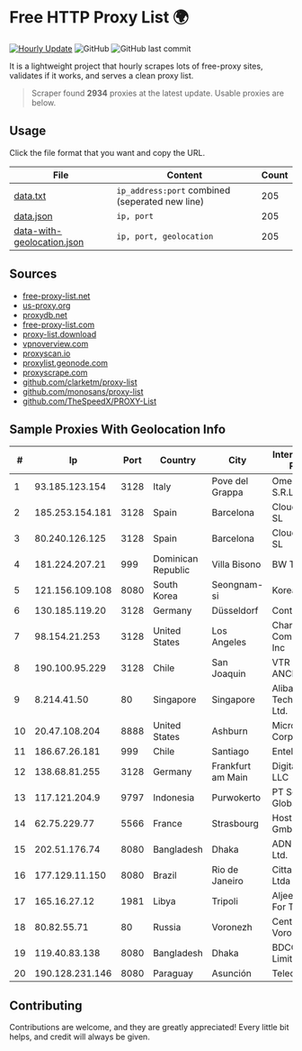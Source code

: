 
# Free HTTP Proxy List 🌍

[![Hourly Update](https://github.com/mertguvencli/http-proxy-list/actions/workflows/main.yml/badge.svg?branch=main)](https://github.com/mertguvencli/http-proxy-list/actions/workflows/main.yml)
![GitHub](https://img.shields.io/github/license/mertguvencli/http-proxy-list)
![GitHub last commit](https://img.shields.io/github/last-commit/mertguvencli/http-proxy-list)

It is a lightweight project that hourly scrapes lots of free-proxy sites, validates if it works, and serves a clean proxy list.


> Scraper found **2934** proxies at the latest update. Usable proxies are below.

## Usage

Click the file format that you want and copy the URL.


|File|Content|Count|
|----|-------|-----|
|[data.txt](https://raw.githubusercontent.com/mertguvencli/http-proxy-list/main/proxy-list/data.txt)|`ip_address:port` combined (seperated new line)|205|
|[data.json](https://raw.githubusercontent.com/mertguvencli/http-proxy-list/main/proxy-list/data.json)|`ip, port`|205|
|[data-with-geolocation.json](https://raw.githubusercontent.com/mertguvencli/http-proxy-list/main/proxy-list/data-with-geolocation.json)|`ip, port, geolocation`|205|

## Sources

* [free-proxy-list.net](https://free-proxy-list.net)
* [us-proxy.org](https://www.us-proxy.org)
* [proxydb.net](http://proxydb.net)
* [free-proxy-list.com](https://free-proxy-list.com/?page=&port=&type%5B%5D=http&type%5B%5D=https&up_time=0&search=Search)
* [proxy-list.download](https://www.proxy-list.download/HTTP)
* [vpnoverview.com](https://vpnoverview.com/privacy/anonymous-browsing/free-proxy-servers)
* [proxyscan.io](https://www.proxyscan.io)
* [proxylist.geonode.com](https://proxylist.geonode.com/api/proxy-list?limit=300&page=1&sort_by=lastChecked&sort_type=desc&protocols=http,https)
* [proxyscrape.com](https://api.proxyscrape.com/v2/?request=displayproxies&protocol=http&timeout=10000&country=all&ssl=all&anonymity=all)
* [github.com/clarketm/proxy-list](https://raw.githubusercontent.com/clarketm/proxy-list/master/proxy-list-raw.txt)
* [github.com/monosans/proxy-list](https://raw.githubusercontent.com/monosans/proxy-list/main/proxies/http.txt)
* [github.com/TheSpeedX/PROXY-List](https://raw.githubusercontent.com/TheSpeedX/PROXY-List/master/http.txt)


## Sample Proxies With Geolocation Info

|#|Ip|Port|Country|City|Internet Service Provider|
|-|--|----|-------|----|-------------------------|
|1|93.185.123.154|3128|Italy|Pove del Grappa|Omegacom S.R.L.S.|
|2|185.253.154.181|3128|Spain|Barcelona|Cloudi Nextgen SL|
|3|80.240.126.125|3128|Spain|Barcelona|Cloudi Nextgen SL|
|4|181.224.207.21|999|Dominican Republic|Villa Bisono|BW TELECOM|
|5|121.156.109.108|8080|South Korea|Seongnam-si|Korea Telecom|
|6|130.185.119.20|3128|Germany|Düsseldorf|Contabo GmbH|
|7|98.154.21.253|3128|United States|Los Angeles|Charter Communications Inc|
|8|190.100.95.229|3128|Chile|San Joaquin|VTR BANDA ANCHA S.A.|
|9|8.214.41.50|80|Singapore|Singapore|Alibaba (US) Technology Co., Ltd.|
|10|20.47.108.204|8888|United States|Ashburn|Microsoft Corporation|
|11|186.67.26.181|999|Chile|Santiago|Entel Chile S.A.|
|12|138.68.81.255|3128|Germany|Frankfurt am Main|DigitalOcean, LLC|
|13|117.121.204.9|9797|Indonesia|Purwokerto|PT Sekawan Global Komunika|
|14|62.75.229.77|5566|France|Strasbourg|Host Europe GmbH|
|15|202.51.176.74|8080|Bangladesh|Dhaka|ADN Telecom Ltd.|
|16|177.129.11.150|8080|Brazil|Rio de Janeiro|Citta Telecom Ltda|
|17|165.16.27.12|1981|Libya|Tripoli|Aljeel Aljadeed For Technology|
|18|80.82.55.71|80|Russia|Voronezh|CenterTelecom Voronezh ISP|
|19|119.40.83.138|8080|Bangladesh|Dhaka|BDCOM Online Limited|
|20|190.128.231.146|8080|Paraguay|Asunción|Telecel S.A.|



## Contributing

Contributions are welcome, and they are greatly appreciated! Every
little bit helps, and credit will always be given.

